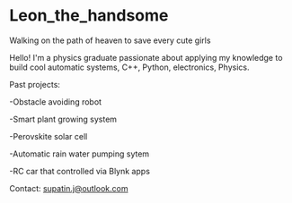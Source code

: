 # Leon_the_handsome
Walking on the path of heaven to save every cute girls

Hello! I'm a physics graduate passionate about applying my knowledge to build cool automatic systems, C++, Python, electronics, Physics.

Past projects:

-Obstacle avoiding robot

-Smart plant growing system 

-Perovskite solar cell

-Automatic rain water pumping sytem

-RC car that controlled via Blynk apps

Contact: supatin.j@outlook.com
